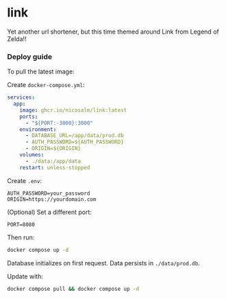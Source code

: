# link

Yet another url shortener, but this time themed around Link from Legend of Zelda!!

### Deploy guide

To pull the latest image:

Create `docker-compose.yml`:
```yaml
services:
  app:
    image: ghcr.io/nicosalm/link:latest
    ports:
      - "${PORT:-3000}:3000"
    environment:
      - DATABASE_URL=/app/data/prod.db
      - AUTH_PASSWORD=${AUTH_PASSWORD}
      - ORIGIN=${ORIGIN}
    volumes:
      - ./data:/app/data
    restart: unless-stopped
```

Create `.env`:
```
AUTH_PASSWORD=your_password
ORIGIN=https://yourdomain.com
```

(Optional) Set a different port:
```
PORT=8080
```

Then run:
```bash
docker compose up -d
```

Database initializes on first request. Data persists in `./data/prod.db`.


Update with:
```bash
docker compose pull && docker compose up -d
```